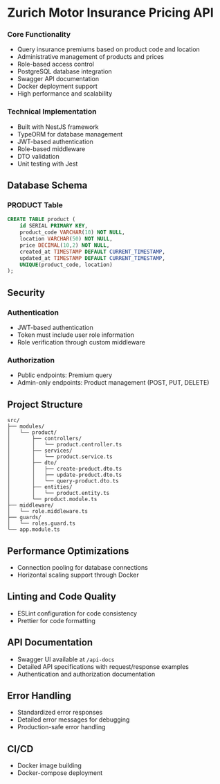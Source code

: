 # Zurich Motor Insurance Pricing API

### Core Functionality

- Query insurance premiums based on product code and location
- Administrative management of products and prices
- Role-based access control
- PostgreSQL database integration
- Swagger API documentation
- Docker deployment support
- High performance and scalability

### Technical Implementation

- Built with NestJS framework
- TypeORM for database management
- JWT-based authentication
- Role-based middleware
- DTO validation
- Unit testing with Jest

## Database Schema

### PRODUCT Table

```sql
CREATE TABLE product (
    id SERIAL PRIMARY KEY,
    product_code VARCHAR(10) NOT NULL,
    location VARCHAR(50) NOT NULL,
    price DECIMAL(10,2) NOT NULL,
    created_at TIMESTAMP DEFAULT CURRENT_TIMESTAMP,
    updated_at TIMESTAMP DEFAULT CURRENT_TIMESTAMP,
    UNIQUE(product_code, location)
);
```

## Security

### Authentication

- JWT-based authentication
- Token must include user role information
- Role verification through custom middleware

### Authorization

- Public endpoints: Premium query
- Admin-only endpoints: Product management (POST, PUT, DELETE)

## Project Structure

```
src/
├── modules/
│   └── product/
│       ├── controllers/
│       │   └── product.controller.ts
│       ├── services/
│       │   └── product.service.ts
│       ├── dto/
│       │   ├── create-product.dto.ts
│       │   ├── update-product.dto.ts
│       │   └── query-product.dto.ts
│       ├── entities/
│       │   └── product.entity.ts
│       └── product.module.ts
├── middleware/
│   └── role.middleware.ts
├── guards/
│   └── roles.guard.ts
└── app.module.ts
```

## Performance Optimizations

- Connection pooling for database connections
- Horizontal scaling support through Docker

## Linting and Code Quality

- ESLint configuration for code consistency
- Prettier for code formatting

## API Documentation

- Swagger UI available at `/api-docs`
- Detailed API specifications with request/response examples
- Authentication and authorization documentation

## Error Handling

- Standardized error responses
- Detailed error messages for debugging
- Production-safe error handling

## CI/CD

- Docker image building
- Docker-compose deployment
